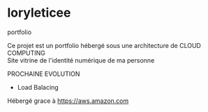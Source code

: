 # loryleticee
portfolio

Ce projet est un portfolio hébergé sous une architecture de CLOUD COMPUTING  
Site vitrine de l'identité numérique de ma personne 

PROCHAINE EVOLUTION
- Load Balacing


Hébergé grace à https://aws.amazon.com 
